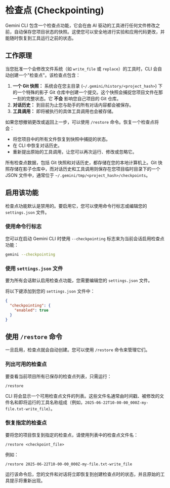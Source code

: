 # 检查点 (Checkpointing)

Gemini CLI 包含一个检查点功能，它会在由 AI 驱动的工具进行任何文件修改之前，自动保存您项目状态的快照。这使您可以安全地进行实验和应用代码更改，并能随时恢复到工具运行之前的状态。

## 工作原理

当您批准一个会修改文件系统（如 `write_file` 或 `replace`）的工具时，CLI 会自动创建一个"检查点"。该检查点包含：

1.  **一个 Git 快照：** 系统会在您主目录 (`~/.gemini/history/<project_hash>`) 下的一个特殊的影子 Git 仓库中创建一个提交。这个快照会捕捉您项目文件在那一刻的完整状态。它 **不会** 影响您自己项目的 Git 仓库。
2.  **对话历史：** 到目前为止您与助手的所有对话内容都会被保存。
3.  **工具调用：** 即将被执行的具体工具调用也会被存储。

如果您想撤销更改或返回上一步，可以使用 `/restore` 命令。恢复一个检查点将会：

- 将您项目中的所有文件恢复到快照中捕捉的状态。
- 在 CLI 中恢复对话历史。
- 重新提出原始的工具调用，让您可以再次运行、修改或忽略它。

所有检查点数据，包括 Git 快照和对话历史，都存储在您的本地计算机上。Git 快照存储在影子仓库中，而对话历史和工具调用则保存在您项目临时目录下的一个 JSON 文件中，通常位于 `~/.gemini/tmp/<project_hash>/checkpoints`。

## 启用该功能

检查点功能默认是禁用的。要启用它，您可以使用命令行标志或编辑您的 `settings.json` 文件。

### 使用命令行标志

您可以在启动 Gemini CLI 时使用 `--checkpointing` 标志来为当前会话启用检查点功能：

```bash
gemini --checkpointing
```

### 使用 `settings.json` 文件

要为所有会话默认启用检查点功能，您需要编辑您的 `settings.json` 文件。

将以下键添加到您的 `settings.json` 文件中：

```json
{
  "checkpointing": {
    "enabled": true
  }
}
```

## 使用 `/restore` 命令

一旦启用，检查点就会自动创建。您可以使用 `/restore` 命令来管理它们。

### 列出可用的检查点

要查看当前项目所有已保存的检查点列表，只需运行：

```
/restore
```

CLI 将会显示一个可用检查点文件的列表。这些文件名通常由时间戳、被修改的文件名和即将运行的工具名称组成（例如，`2025-06-22T10-00-00_000Z-my-file.txt-write_file`）。

### 恢复指定的检查点

要将您的项目恢复到指定的检查点，请使用列表中的检查点文件名：

```
/restore <checkpoint_file>
```

例如：

```
/restore 2025-06-22T10-00-00_000Z-my-file.txt-write_file
```

运行该命令后，您的文件和对话将立即恢复到创建检查点时的状态，并且原始的工具提示将重新出现。 